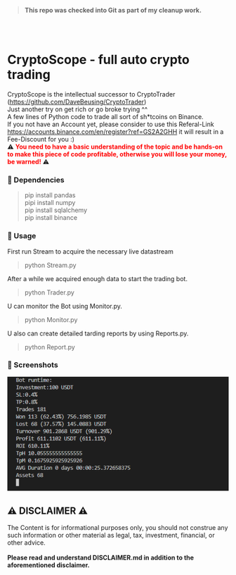 ><b>This repo was checked into Git as part of my cleanup work.</b>

<br>
<br>

# CryptoScope - full auto crypto trading
CryptoScope is the intellectual successor to CryptoTrader (https://github.com/DaveBeusing/CryptoTrader)<br>
Just another try on get rich or go broke trying ^^ <br>
A few lines of Python code to trade all sort of sh*tcoins on Binance.<br>
If you not have an Account yet, please consider to use this Referal-Link https://accounts.binance.com/en/register?ref=GS2A2GHH it will result in a Fee-Discount for you :)<br>
⚠️ <b style="color:red">You need to have a basic understanding of the topic and be hands-on to make this piece of code profitable, otherwise you will lose your money, be warned!</b> ⚠️

### 🔹 Dependencies
> pip install pandas <br> pipi install numpy <br> pip install sqlalchemy <br> pip install binance <br> 

### 🔹 Usage
First run Stream to acquire the necessary live datastream
> python Stream.py

After a while we acquired enough data to start the trading bot.
> python Trader.py

U can monitor the Bot using Monitor.py.
> python Monitor.py 

U also can create detailed tarding reports by using Reports.py.
> python Report.py

### 🔹 Screenshots
![CryptoScope Reporting](https://raw.githubusercontent.com/DaveBeusing/CryptoScope/master/github/CryptoScope_Reporting.png)

## ⚠️ DISCLAIMER ⚠️
The Content is for informational purposes only, you should not construe any such information or other material as legal, tax, investment, financial, or other advice.
<br><br>
<b>Please read and understand DISCLAIMER.md in addition to the aforementioned disclaimer.</b>